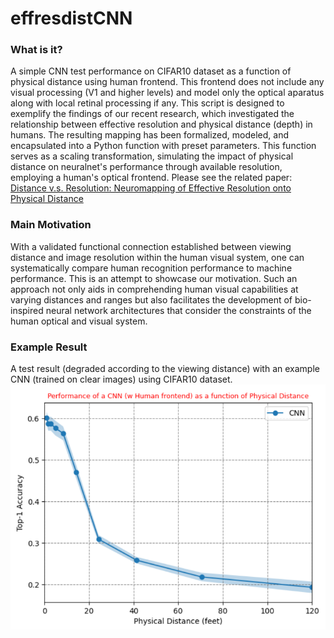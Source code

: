 # effresdistCNN
### What is it?
A simple CNN test performance on CIFAR10 dataset as a function of physical distance using human frontend. This frontend does not include any visual processing (V1 and higher levels) and model only the optical aparatus along with local retinal processing if any. This script is designed to exemplify the findings of our recent research, which investigated the relationship between effective resolution and physical distance (depth) in humans. The resulting mapping has been formalized, modeled, and encapsulated into a Python function with preset parameters. This function serves as a scaling transformation, simulating the impact of physical distance on neuralnet's performance through available resolution, employing a human's optical frontend. Please see the related paper: 
[Distance v.s. Resolution: Neuromapping of Effective Resolution onto Physical Distance](https://www.biorxiv.org/content/10.1101/2023.08.03.551725v1)
### Main Motivation
With a validated functional connection established between viewing distance and image resolution within the human visual system, one can systematically compare human recognition performance to machine performance. This is an attempt to showcase our motivation. Such an approach not only aids in comprehending human visual capabilities at varying distances and ranges but also facilitates the development of bio-inspired neural network architectures that consider the constraints of the human optical and visual system.
### Example Result 
A test result (degraded according to the viewing distance) with an example CNN (trained on clear images) using CIFAR10 dataset. 
![Picture cannot be found!](perfplot.png)

